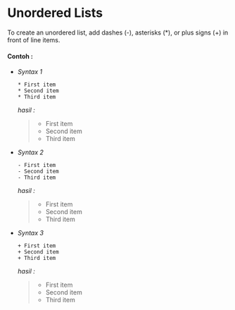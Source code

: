 # Unordered Lists

To create an unordered list, add dashes (-), asterisks (*), or plus signs (+) in front of
line items.

#### Contoh :

+ *Syntax 1*
  
  ```
  * First item
  * Second item
  * Third item
  ```
  *hasil :*
  > * First item
  > * Second item
  > * Third item

+ *Syntax 2*
  
  ```
  - First item
  - Second item
  - Third item
  ```
  *hasil :*
  > - First item
  > - Second item
  > - Third item

+ *Syntax 3*
  
  ```
  + First item
  + Second item
  + Third item
  ```
  *hasil :*
  > + First item
  > + Second item
  > + Third item
